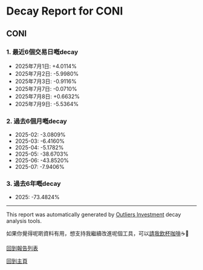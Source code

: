# Decay Report for CONI

## CONI

### 1. 最近6個交易日嘅decay

- 2025年7月1日: +4.0114%
- 2025年7月2日: -5.9980%
- 2025年7月3日: -0.9116%
- 2025年7月7日: -0.0710%
- 2025年7月8日: +0.6632%
- 2025年7月9日: -5.5364%

### 2. 過去6個月嘅decay

- 2025-02: -3.0809%
- 2025-03: -6.4160%
- 2025-04: -5.1782%
- 2025-05: -38.6703%
- 2025-06: -43.8520%
- 2025-07: -7.9406%

### 3. 過去6年嘅decay

- 2025: -73.4824%

------------------------------
This report was automatically generated by [Outliers Investment](https://outliersecon.github.io/Outliers-Investment/) decay analysis tools.

如果你覺得呢啲資料有用，想支持我繼續改進呢個工具，可以[請我飲杯咖啡](https://buymeacoffee.com/outliersecon)☕🙏

[回到報告列表](https://outliersecon.github.io/Outliers-Investment/reports/reports_public)

[回到主頁](https://outliersecon.github.io/Outliers-Investment/)